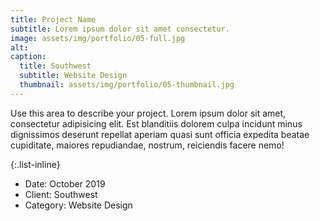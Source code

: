 ```yaml
---
title: Project Name
subtitle: Lorem ipsum dolor sit amet consectetur.
image: assets/img/portfolio/05-full.jpg
alt: 
caption:
  title: Southwest
  subtitle: Website Design
  thumbnail: assets/img/portfolio/05-thumbnail.jpg
---
```


Use this area to describe your project. Lorem ipsum dolor sit amet, consectetur adipisicing elit. Est blanditiis dolorem culpa incidunt minus dignissimos deserunt repellat aperiam quasi sunt officia expedita beatae cupiditate, maiores repudiandae, nostrum, reiciendis facere nemo!

{:.list-inline}
- Date: October 2019
- Client: Southwest
- Category: Website Design

